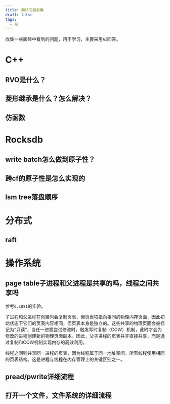 ```yaml
---
title: 面试问题收集
draft: false
tags:
  - 杂
---
```


收集一些面经中看到的问题，用于学习，主要采用`AI`回答。

# C++

## RVO是什么？

## 菱形继承是什么？怎么解决？

## 仿函数

# Rocksdb

## write batch怎么做到原子性？

## 跨cf的原子性是怎么实现的

## lsm tree落盘顺序

# 分布式

## raft

### 

# 操作系统

## page table子进程和父进程是共享的吗，线程之间共享吗
参考`6.s081`的实验。

子进程和父进程在创建时会复制页表，但页表项指向相同的物理内存页面，因此初始状态下它们的页表内容相同，但页表本身是独立的。这些共享的物理页面会被标记为“只读”，当任一进程尝试修改时，触发写时复制（COW）机制，此时才会为修改的进程创建新的物理页面副本。因此，父子进程的页表并非直接共享，而是通过复制和COW机制实现内存的高效利用。 

线程之间则共享同一进程的页表，因为线程属于同一地址空间，所有线程使用相同的页表结构。这是进程与线程在内存管理上的关键区别之一。

## pread/pwrite详细流程

## 打开一个文件，文件系统的详细流程